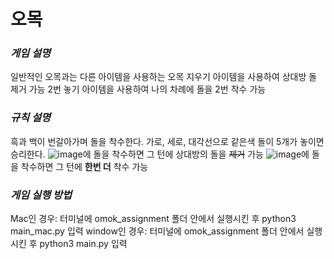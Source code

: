 # **오목**
### *게임 설명*   
일반적인 오목과는 다른 아이템을 사용하는 오목
지우기 아이템을 사용하여 상대방 돌 제거 가능
2번 놓기 아이템을 사용하여 나의 차례에 돌을 2번 착수 가능

### *규칙 설명*
흑과 백이 번갈아가며 돌을 착수한다.
가로, 세로, 대각선으로 같은색 돌이 5개가 놓이면 승리한다.
![image](https://github.com/kkksssbbb/omok/assets/152246196/f727327e-c8f3-4765-bc84-59553a9729dd)에 돌을 착수하면 그 턴에 상대방의 돌을 ~~제거~~ 가능
![image](https://github.com/kkksssbbb/omok/assets/152246196/fe9169bc-afcb-43a0-8b07-9004146a1dec)에 돌을 착수하면 그 턴에 **한번 더** 착수 가능

### *게임 실행 방법*
Mac인 경우:  터미널에 omok_assignment 폴더 안에서 실행시킨 후 python3 main_mac.py 입력
window인 경우:  터미널에 omok_assignment 폴더 안에서 실행시킨 후 python3 main.py 입력


